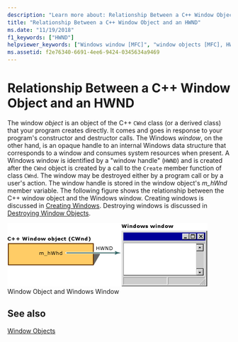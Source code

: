 ```yaml
---
description: "Learn more about: Relationship Between a C++ Window Object and an HWND"
title: "Relationship Between a C++ Window Object and an HWND"
ms.date: "11/19/2018"
f1_keywords: ["HWND"]
helpviewer_keywords: ["Windows window [MFC]", "window objects [MFC], HWND and", "HWND [MFC]", "CWnd class [MFC], HWND", "HWND, window objects [MFC]"]
ms.assetid: f2e76340-6691-4ee6-9424-0345634a9469
---
```

# Relationship Between a C++ Window Object and an HWND

The window *object* is an object of the C++ `CWnd` class (or a derived class) that your program creates directly. It comes and goes in response to your program's constructor and destructor calls. The Windows *window*, on the other hand, is an opaque handle to an internal Windows data structure that corresponds to a window and consumes system resources when present. A Windows window is identified by a "window handle" (`HWND`) and is created after the `CWnd` object is created by a call to the `Create` member function of class `CWnd`. The window may be destroyed either by a program call or by a user's action. The window handle is stored in the window object's *m_hWnd* member variable. The following figure shows the relationship between the C++ window object and the Windows window. Creating windows is discussed in [Creating Windows](../mfc/creating-windows.md). Destroying windows is discussed in [Destroying Window Objects](../mfc/destroying-window-objects.md).

![CWnd window object and resulting window.](../mfc/media/vc37fj1.gif "CWnd window object and resulting window") <br/>
Window Object and Windows Window

## See also

[Window Objects](../mfc/window-objects.md)
